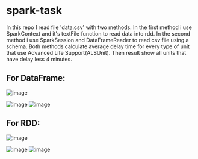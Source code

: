 # spark-task

In this repo I read file 'data.csv' with two methods. In the first method i use SparkContext and it's textFile function to read data into rdd. In the second method i use
SparkSession and DataFrameReader to read csv file using a schema. 
Both methods calculate average delay time for every type of unit that use Advanced Life Support(ALSUnit). Then result show all units that have delay less 4 minutes. 

## For DataFrame:
![image](https://user-images.githubusercontent.com/32685300/147750704-1557e9f6-bd66-4b36-8121-0b79007874a5.png)

![image](https://user-images.githubusercontent.com/32685300/147752507-509d14a1-e5ee-43ab-a32a-7d3a4a842217.png)
![image](https://user-images.githubusercontent.com/32685300/147752051-d79b819f-8e34-4212-8d53-9bd66bc5b300.png)


## For RDD:
![image](https://user-images.githubusercontent.com/32685300/147751742-06b7057c-4046-42a1-984d-1a01028dc9ae.png)

![image](https://user-images.githubusercontent.com/32685300/147752594-c8aeb100-49cc-4b15-87d7-3af47aff31c7.png)
![image](https://user-images.githubusercontent.com/32685300/147752609-14fe2970-c6f9-4dcf-9938-529a819c1e71.png)

